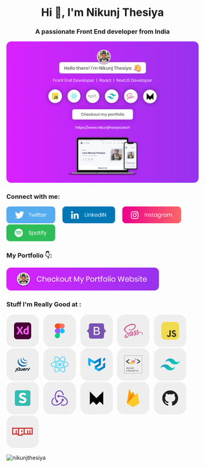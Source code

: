 <h1 align="center">Hi 👋, I'm Nikunj Thesiya</h1>
<h3 align="center">A passionate Front End developer from India</h3>

<a href="https://www.nikunjthesiya.tech/" target="_blank"><img src="https://github.com/NikunjThesiya/NikunjThesiya/blob/main/Images/nikunjthesiyabanner.png" alt="Nikunj Thesiya GitHub header image"></a>

<h3 align="left">Connect with me:</h3>

<p>
  <a href="https://twitter.com/NikunjThesiya2"><img src="https://github.com/NikunjThesiya/NikunjThesiya/blob/main/Images/twitterlogo.png" height=44></a> &nbsp; &nbsp; <a href="https://www.linkedin.com/in/nikunjthesiya/"><img src="https://github.com/NikunjThesiya/NikunjThesiya/blob/main/Images/linkedinlogo.png" height=44></a> &nbsp; &nbsp; <a href="https://www.instagram.com/ll_nikunj.thesiya_ll/"><img src="https://github.com/NikunjThesiya/NikunjThesiya/blob/main/Images/instagramlogo.png" height=44></a> &nbsp; &nbsp; <a href="https://open.spotify.com/user/31crz5k4dzevnbmicr5lcng6pdne?si=1edb9d19cd7e4461"><img src="https://github.com/NikunjThesiya/NikunjThesiya/blob/main/Images/spotifylogo.png" height=44></a>

</p>

<h3 align="left">My Portfolio 👇:</h3>

<p><a href="https://www.nikunjthesiya.tech/"><img src="https://github.com/NikunjThesiya/NikunjThesiya/blob/main/Images/checkoutimage.png" width=400></a></p>

<h3 align="left">Stuff I'm Really Good at : </h3>

<p align="left"><img src="https://github.com/NikunjThesiya/NikunjThesiya/blob/main/Images/adobexd.png" height=85> &nbsp; <img src="https://github.com/NikunjThesiya/NikunjThesiya/blob/main/Images/figma.png" height=85> &nbsp; <img src="https://github.com/NikunjThesiya/NikunjThesiya/blob/main/Images/bootstrap.png" height=85>  &nbsp; <img src="https://github.com/NikunjThesiya/NikunjThesiya/blob/main/Images/sass.png" height=85> &nbsp; <img src="https://github.com/NikunjThesiya/NikunjThesiya/blob/main/Images/javascript.png" height=85> &nbsp; <img src="https://github.com/NikunjThesiya/NikunjThesiya/blob/main/Images/jquery.png" height=85> &nbsp; <img src="https://github.com/NikunjThesiya/NikunjThesiya/blob/main/Images/react.png" height=85> &nbsp; <img src="https://github.com/NikunjThesiya/NikunjThesiya/blob/main/Images/materialui.png" height=85> &nbsp; <img src="https://github.com/NikunjThesiya/NikunjThesiya/blob/main/Images/styled-components.png" height=85> &nbsp; <img src="https://github.com/NikunjThesiya/NikunjThesiya/blob/main/Images/tailwindcss.png" height=85> &nbsp; <img src="https://github.com/NikunjThesiya/NikunjThesiya/blob/main/Images/semanticui.png" height=85> &nbsp; <img src="https://github.com/NikunjThesiya/NikunjThesiya/blob/main/Images/redux.png" height=85> &nbsp; <img src="https://github.com/NikunjThesiya/NikunjThesiya/blob/main/Images/framer.png" height=85> &nbsp; <img src="https://github.com/NikunjThesiya/NikunjThesiya/blob/main/Images/firebase.png" height=85> &nbsp; <img src="https://github.com/NikunjThesiya/NikunjThesiya/blob/main/Images/github.png" height=85> &nbsp; <img src="https://github.com/NikunjThesiya/NikunjThesiya/blob/main/Images/npm.png" height=85></p>

<p align="left"> <img src="https://komarev.com/ghpvc/?username=nikunjthesiya&label=Profile%20views&color=0e75b6&style=flat" alt="nikunjthesiya" /> </p>



<!---
NikunjThesiya/NikunjThesiya is a ✨ special ✨ repository because its `README.md` (this file) appears on your GitHub profile.
You can click the Preview link to take a look at your changes.
--->
